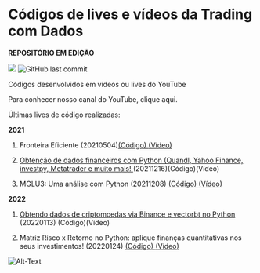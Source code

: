 # Códigos de lives e vídeos da Trading com Dados

<b>REPOSITÓRIO EM EDIÇÃO</b>

![](https://img.shields.io/github/commit-activity/w/Trading-com-Dados/codigos_videos?style=flat)
![GitHub last commit](https://img.shields.io/github/last-commit/Trading-com-Dados/codigos_videos)

Códigos desenvolvidos em vídeos ou lives do YouTube

Para conhecer nosso canal do YouTube, clique aqui.

Últimas lives de código realizadas:


<b>2021</b>


1. Fronteira Eficiente (20210504)[(Código) ](https://github.com/Trading-com-Dados/codigos_videos/blob/main/20210504_Live_Fronteira_Eficiente.ipynb) [(Vídeo)](https://www.youtube.com/watch?v=AJXpQfNdgfs&t)

2. [Obtenção de dados financeiros com Python (Quandl, Yahoo Finance, investpy, Metatrader e muito mais! ](https://youtu.be/sd6pQaDSRgs)(20211216)(Código)(Vídeo)

3. MGLU3: Uma análise com Python (20211208) [(Código) ]() [(Vídeo)](https://youtu.be/LMVpp0xymOE)



<b>2022</b>

1. [Obtendo dados de criptomoedas via Binance e vectorbt no Python ](https://youtu.be/Ux8CmoZgvWY)(20220113) (Código)(Vídeo)


2. Matriz Risco x Retorno no Python: aplique finanças quantitativas nos seus investimentos! (20220124) [(Código) ](https://github.com/Trading-com-Dados/codigos_videos/blob/main/20220124_Matriz_Risco_vs_Retorno_YouTube.ipynb) [(Vídeo) ](https://youtu.be/eYI8VbaX7mo)





![Alt-Text](https://www.valutrades.com/hs-fs/hubfs/data-driven-trading.jpg?width=1095&name=data-driven-trading.jpg)

